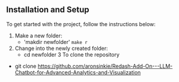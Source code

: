 
## Installation and Setup
To get started with the project, follow the instructions below:

1. Make a new folder:
   - 'makdir newfolder'
      `make r`
2. Change into the newly created folder:
   - cd  newfolder
3 To clone the repository
  -  git clone https://github.com/aronsinkie/Redash-Add-On---LLM-Chatbot-for-Advanced-Analytics-and-Visualization
